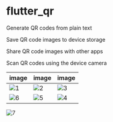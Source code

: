 # flutter_qr

Generate QR codes from plain text

Save QR code images to device storage

Share QR code images with other apps

Scan QR codes using the device camera

| image              | image               | image               | 
| ---------------------- | ---------------------- | ---------------------- | 
| ![1](https://github.com/user-attachments/assets/806df55b-d780-4394-84e9-52ae8912d1d3) | ![2](https://github.com/user-attachments/assets/9c1812d8-65cb-4c57-a0b4-2ae0613bd98c) | ![3](https://github.com/user-attachments/assets/74e9fc7f-c1fe-4b2a-abfa-6b8f589c5184) |  
| ![6](https://github.com/user-attachments/assets/805d1e6a-cd43-45f7-97a2-17adcbf4877d) | ![5](https://github.com/user-attachments/assets/d27bb83c-5f5e-46b9-be5b-79b7381d5d66) | ![4](https://github.com/user-attachments/assets/9613dd24-21f8-4947-9eff-fe8f3990a7da) |


![7](https://github.com/user-attachments/assets/aff52ea0-f33e-4cf0-916e-bb00f46ad728)
